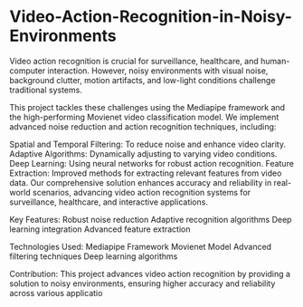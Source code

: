 # Video-Action-Recognition-in-Noisy-Environments
Video action recognition is crucial for surveillance, healthcare, and human-computer interaction. However, noisy environments with visual noise, background clutter, motion artifacts, and low-light conditions challenge traditional systems.

This project tackles these challenges using the Mediapipe framework and the high-performing Movienet video classification model. We implement advanced noise reduction and action recognition techniques, including:

Spatial and Temporal Filtering: To reduce noise and enhance video clarity.
Adaptive Algorithms: Dynamically adjusting to varying video conditions.
Deep Learning: Using neural networks for robust action recognition.
Feature Extraction: Improved methods for extracting relevant features from video data.
Our comprehensive solution enhances accuracy and reliability in real-world scenarios, advancing video action recognition systems for surveillance, healthcare, and interactive applications.

Key Features:
Robust noise reduction
Adaptive recognition algorithms
Deep learning integration
Advanced feature extraction

Technologies Used:
Mediapipe Framework
Movienet Model
Advanced filtering techniques
Deep learning algorithms

Contribution:
This project advances video action recognition by providing a solution to noisy environments, ensuring higher accuracy and reliability across various applicatio

